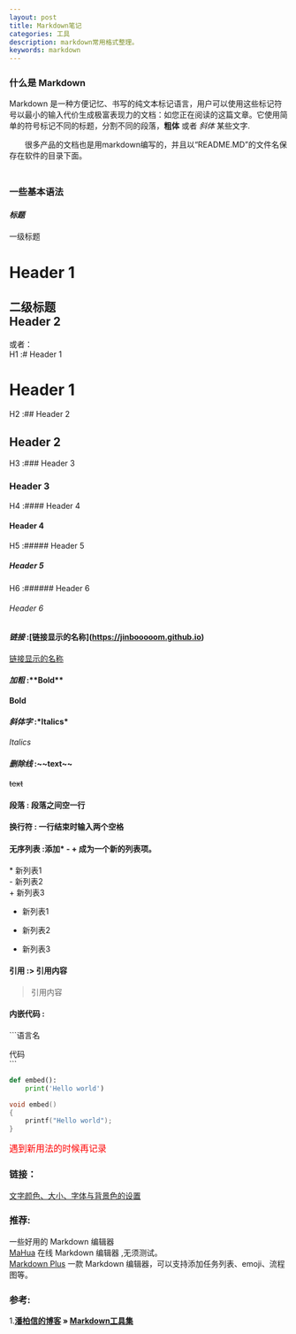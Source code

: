```yaml
---
layout: post
title: Markdown笔记
categories: 工具
description: markdown常用格式整理。
keywords: markdown
---
```


### 什么是 Markdown

  Markdown 是一种方便记忆、书写的纯文本标记语言，用户可以使用这些标记符号以最小的输入代价生成极富表现力的文档：如您正在阅读的这篇文章。它使用简单的符号标记不同的标题，分割不同的段落，**粗体** 或者 *斜体* 某些文字.

　　很多产品的文档也是用markdown编写的，并且以“README.MD”的文件名保存在软件的目录下面。               
　　

### 一些基本语法  
#### *标题*

一级标题

Header 1
===
二级标题  
Header 2
---
或者：  
H1 :# Header 1   
# Header 1
H2 :## Header 2    
## Header 2
H3 :### Header 3
### Header 3
H4 :#### Header 4  
#### Header 4 
H5 :##### Header 5     
##### Header 5 
H6 :###### Header 6     
###### Header 6
#### *链接* :\[链接显示的名称](https://jinbooooom.github.io)
[链接显示的名称](https://jinbooooom.github.io)        
#### *加粗* :\*\*Bold**
**Bold**  
#### *斜体字* :\*Italics*
*Italics*  
#### *删除线* :\~~text~~
~~text~~  
#### 段落 : 段落之间空一行           
#### 换行符 : 一行结束时输入两个空格           
#### 无序列表 :添加\* - + 成为一个新的列表项。  

\* 新列表1  
\- 新列表2  
\+ 新列表3  

* 新列表1
- 新列表2
+ 新列表3

#### 引用 :\> 引用内容 
> 引用内容

#### 内嵌代码 : 

\`\`\`语言名 
 
代码  
\`\`\`
```python
def embed():
    print('Hello world')
```
```c
void embed()
{
    printf("Hello world");
}
```

<font color=red size=3 face=“黑体”>遇到新用法的时候再记录</font>

### 链接：

[文字颜色、大小、字体与背景色的设置](https://blog.csdn.net/SimonITer/article/details/52249694)
### 推荐:  

一些好用的 Markdown 编辑器  
[MaHua](http://mahua.jser.me/?utm_source=mindstore.io) 在线 Markdown 编辑器 ,无须测试。  
[Markdown Plus](http://mdp.tylingsoft.com/) 一款 Markdown 编辑器，可以支持添加任务列表、emoji、流程图等。

### 参考:

1.**[潘柏信的博客](http://baixin) » [Markdown工具集](http://baixin.io/2016/11/markdownTool/)**  


